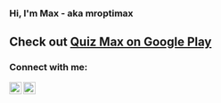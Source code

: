 ### Hi, I'm Max - aka mroptimax

## Check out [Quiz Max on Google Play](https://play.google.com/store/apps/details?id=mroptimax.quiz.app)

### Connect with me:


[<img align="left" alt="mroptimax | Instagram" width="22px" src="https://cdn.jsdelivr.net/npm/simple-icons@v3/icons/instagram.svg" />][instagram]
[<img align="left" alt="mroptimax | Twitter" width="22px" src="https://cdn.jsdelivr.net/npm/simple-icons@v3/icons/twitter.svg" />][twitter]

<br />




[instagram]: https://instagram.com/mroptimax
[twitter]: https://twitter.com/mroptimax1
